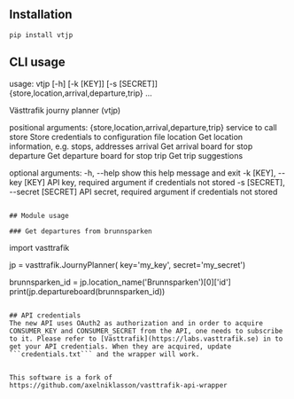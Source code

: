 ## Installation 
``` pip install vtjp ```

## CLI usage
usage: vtjp [-h] [-k [KEY]] [-s [SECRET]]
            {store,location,arrival,departure,trip} ...

Västtrafik journy planner (vtjp)

positional arguments:
  {store,location,arrival,departure,trip}
                        service to call
    store               Store credentials to configuration file
    location            Get location information, e.g. stops, addresses
    arrival             Get arrival board for stop
    departure           Get departure board for stop
    trip                Get trip suggestions

optional arguments:
  -h, --help            show this help message and exit
  -k [KEY], --key [KEY]
                        API key, required argument if credentials not stored
  -s [SECRET], --secret [SECRET]
                        API secret, required argument if credentials not
                        stored

```

## Module usage

### Get departures from brunnsparken
```
import vasttrafik

jp = vasttrafik.JournyPlanner(
    key='my_key',
    secret='my_secret')

brunnsparken_id = jp.location_name('Brunnsparken')[0]['id']
print(jp.departureboard(brunnsparken_id))
```

## API credentials
The new API uses OAuth2 as authorization and in order to acquire CONSUMER_KEY and CONSUMER_SECRET from the API, one needs to subscribe to it. Please refer to [Västtrafik](https://labs.vasttrafik.se) in to get your API credentials. When they are acquired, update ```credentials.txt``` and the wrapper will work.


This software is a fork of https://github.com/axelniklasson/vasttrafik-api-wrapper
